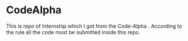 # CodeAlpha
This is repo of Internship which I got from the Code-Alpha . According to the rule all the code must be submitted inside this repo. 

